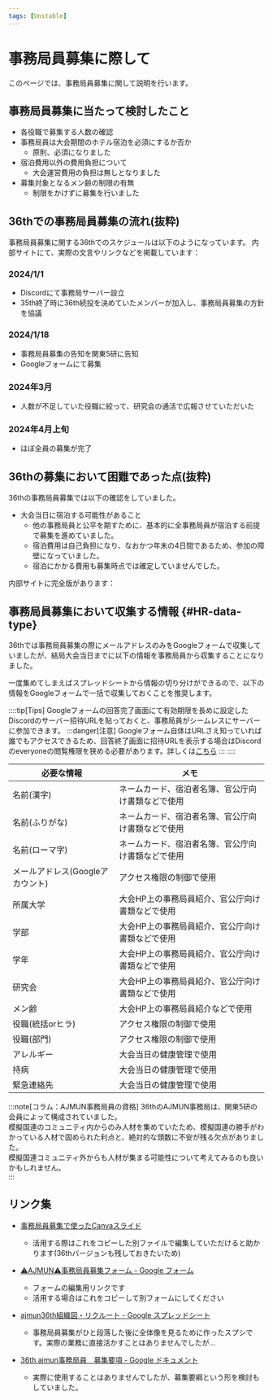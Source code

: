 ```yaml
---
tags: [Unstable]
---
```


# 事務局員募集に際して

このページでは、事務局員募集に関して説明を行います。

## 事務局員募集に当たって検討したこと

- 各役職で募集する人数の確認
- 事務局員は大会期間のホテル宿泊を必須にするか否か
  - 原則、必須になりました
- 宿泊費用以外の費用負担について
  - 大会運営費用の負担は無しとなりました
- 募集対象となるメン齢の制限の有無
  - 制限をかけずに募集を行いました

## 36thでの事務局員募集の流れ(抜粋)

事務局員募集に関する36thでのスケジュールは以下のようになっています。
内部サイトにて、実際の文言やリンクなどを掲載しています：

### 2024/1/1

- Discordにて事務局サーバー設立
- 35th終了時に36th続投を決めていたメンバーが加入し、事務局員募集の方針を協議

### 2024/1/18

- 事務局員募集の告知を関東5研に告知
- Googleフォームにて募集

### 2024年3月

- 人数が不足していた役職に絞って、研究会の通活で広報させていただいた

### 2024年4月上旬

- ほぼ全員の募集が完了

## 36thの募集において困難であった点(抜粋)

36thの事務局員募集では以下の確認をしていました。

- 大会当日に宿泊する可能性があること
  - 他の事務局員と公平を期すために、基本的に全事務局員が宿泊する前提で募集を進めていました。
  - 宿泊費用は自己負担になり、なおかつ年末の4日間であるため、参加の障壁になっていました。
  - 宿泊にかかる費用も募集時点では確定していませんでした。

内部サイトに完全版があります：

## 事務局員募集において収集する情報 {#HR-data-type}

36thでは事務局員募集の際にメールアドレスのみをGoogleフォームで収集していましたが、結局大会当日までに以下の情報を事務局員から収集することになりました。  

一度集めてしまえばスプレッドシートから情報の切り分けができるので、以下の情報をGoogleフォームで一括で収集しておくことを推奨します。

::::tip[Tips]
Googleフォームの回答完了画面にて有効期限を長めに設定したDiscordのサーバー招待URLを貼っておくと、事務局員がシームレスにサーバーに参加できます。
:::danger[注意]
Googleフォーム自体はURLさえ知っていれば誰でもアクセスできるため、回答終了画面に招待URLを表示する場合はDiscordのeveryoneの閲覧権限を狭める必要があります。詳しくは[こちら](#)
:::
::::

| 必要な情報                       | メモ                                               | 
| -------------------------------- | -------------------------------------------------- | 
| 名前(漢字)                       | ネームカード、宿泊者名簿、官公庁向け書類などで使用 | 
| 名前(ふりがな)                   | ネームカード、宿泊者名簿、官公庁向け書類などで使用 | 
| 名前(ローマ字)                   | ネームカード、宿泊者名簿、官公庁向け書類などで使用 | 
| メールアドレス(Googleアカウント) | アクセス権限の制御で使用                           | 
| 所属大学                         | 大会HP上の事務局員紹介、官公庁向け書類などで使用   | 
| 学部                             | 大会HP上の事務局員紹介、官公庁向け書類などで使用   | 
| 学年                             | 大会HP上の事務局員紹介、官公庁向け書類などで使用   | 
| 研究会                           | 大会HP上の事務局員紹介、官公庁向け書類などで使用   | 
| メン齢                           | 大会HP上の事務局員紹介などで使用                   | 
| 役職(統括orヒラ)                 | アクセス権限の制御で使用                           | 
| 役職(部門)                       | アクセス権限の制御で使用                           | 
| アレルギー                       | 大会当日の健康管理で使用                           | 
| 持病                             | 大会当日の健康管理で使用                           | 
| 緊急連絡先                       | 大会当日の健康管理で使用                           | 

:::note[コラム：AJMUN事務局員の資格]
36thのAJMUN事務局は、関東5研の会員によって構成されていました。  
模擬国連のコミュニティ内からのみ人材を集めていたため、模擬国連の勝手がわかっている人材で固められた利点と、絶対的な頭数に不安が残る欠点がありました。  
模擬国連コミュニティ外からも人材が集まる可能性について考えてみるのも良いかもしれません。  
:::


## リンク集

- [事務局員募集で使ったCanvaスライド](内部用サイトで閲覧可能)
  - 活用する際はこれをコピーした別ファイルで編集していただけると助かります(36thバージョンも残しておきたいため)


- [⚠️AJMUN⚠️事務局員募集フォーム - Google フォーム](内部用サイトで閲覧可能)
  - フォームの編集用リンクです
  - 活用する場合はこれをコピーして別フォームにしてください

- [ajmun36th組織図・リクルート - Google スプレッドシート](内部用サイトで閲覧可能)
  - 事務局員募集がひと段落した後に全体像を見るために作ったスプシです。実際の業務に直接活かすことはありませんでしたが...

- [36th ajmun事務局員　募集要項 - Google ドキュメント](内部用サイトで閲覧可能)
  - 実際に使用することはありませんでしたが、募集要綱という形を検討もしていました。
